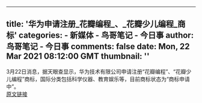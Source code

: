 
---
title: '华为申请注册_花瓣编程_、_花瓣少儿编程_商标'
categories: 
    - 新媒体
    - 鸟哥笔记 - 今日事
author: 鸟哥笔记 - 今日事
comments: false
date: Mon, 22 Mar 2021 08:12:00 GMT
thumbnail: ''
---

<div>   
3月22日消息，据天眼查显示，华为技术有限公司申请注册“花瓣编程”、“花瓣少儿编程”商标，国际分类包括科学仪器、教育娱乐等，目前商标状态为“商标申请中”。<br><a href="https://www.niaogebiji.com/pc/bulletin/detail?id=7357">原文链接</a>  
</div>
            